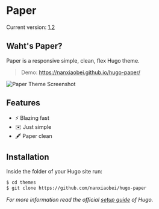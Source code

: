 Paper
========

Current version: [1.2](https://github.com/nanxiaobei/hugo-paper/releases)


## Waht's Paper?

Paper is a responsive simple, clean, flex Hugo theme.

> Demo: https://nanxiaobei.github.io/hugo-paper/

![Paper Theme Screenshot](https://raw.githubusercontent.com/nanxiaobei/hugo-paper/master/images/screenshot.png)


## Features

* ⚡️ Blazing fast
* ✉️ Just simple
* 🖋 Paper clean


## Installation

Inside the folder of your Hugo site run:

```bash
$ cd themes
$ git clone https://github.com/nanxiaobei/hugo-paper
```

*For more information read the official [setup guide](https://gohugo.io/overview/installing/) of Hugo.*
